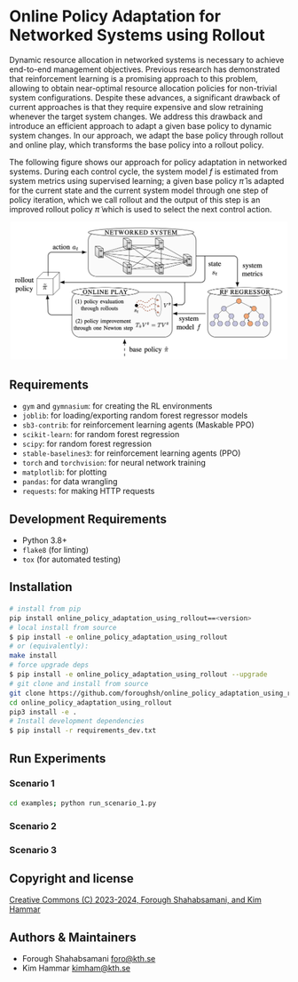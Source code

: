# Online Policy Adaptation for Networked Systems using Rollout

Dynamic resource allocation in networked systems is necessary to achieve end-to-end management objectives. Previous research has demonstrated that reinforcement learning is a promising approach to this problem, allowing to obtain near-optimal resource allocation policies for non-trivial system configurations. Despite these advances, a significant drawback of current approaches is that they require expensive and slow retraining whenever the target system changes. We address this drawback and introduce an efficient approach to adapt a given base policy to dynamic system changes. In our approach, we adapt the base policy through rollout and online play, which transforms the base policy into a rollout policy. 

The following figure shows our approach for policy adaptation in networked systems. During each control cycle, the system model $f$ is estimated from system metrics using supervised learning; a given base policy $\hat{\pi}$ is adapted for the current state and the current system model through one step of policy iteration, which we call rollout and the output of this step is an improved rollout policy $\tilde{\pi}$ which is used to select the next control action.

<p align="center">
<img src="https://github.com/foroughsh/OnlinePolicyAdaptationUsingRollout/blob/main/online_policy_adaptation.png" width="500"/>
</p>

## Requirements

- `gym` and `gymnasium`: for creating the RL environments
- `joblib`: for loading/exporting random forest regressor models
- `sb3-contrib`: for reinforcement learning agents (Maskable PPO)
- `scikit-learn`: for random forest regression
- `scipy`: for random forest regression
- `stable-baselines3`: for reinforcement learning agents (PPO)
- `torch` and `torchvision`: for neural network training
- `matplotlib`: for plotting
- `pandas`: for data wrangling
- `requests`: for making HTTP requests

## Development Requirements

- Python 3.8+
- `flake8` (for linting)
- `tox` (for automated testing)


## Installation

```bash
# install from pip
pip install online_policy_adaptation_using_rollout==<version>
# local install from source
$ pip install -e online_policy_adaptation_using_rollout
# or (equivalently):
make install
# force upgrade deps
$ pip install -e online_policy_adaptation_using_rollout --upgrade
# git clone and install from source
git clone https://github.com/foroughsh/online_policy_adaptation_using_rollout
cd online_policy_adaptation_using_rollout
pip3 install -e .
# Install development dependencies
$ pip install -r requirements_dev.txt
```

## Run Experiments

### Scenario 1

```bash
cd examples; python run_scenario_1.py
```

### Scenario 2

### Scenario 3

## Copyright and license

<p>
<a href="./LICENSE.md">Creative Commons (C) 2023-2024, Forough Shahabsamani, and Kim Hammar</a>
</p>

## Authors & Maintainers

- Forough Shahabsamani <foro@kth.se>
- Kim Hammar <kimham@kth.se>
